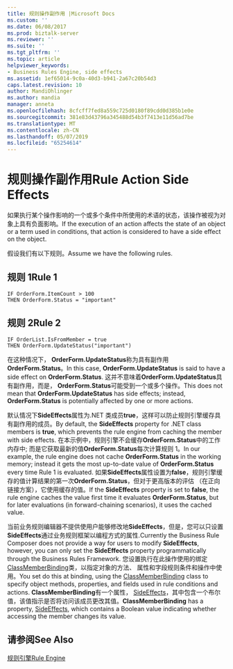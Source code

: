 ```yaml
---
title: 规则操作副作用 |Microsoft Docs
ms.custom: ''
ms.date: 06/08/2017
ms.prod: biztalk-server
ms.reviewer: ''
ms.suite: ''
ms.tgt_pltfrm: ''
ms.topic: article
helpviewer_keywords:
- Business Rules Engine, side effects
ms.assetid: 1ef65014-9c0a-40d3-b941-2a67c20b54d3
caps.latest.revision: 10
author: MandiOhlinger
ms.author: mandia
manager: anneta
ms.openlocfilehash: 8cfcff7fed8a559c725d0180f89cdd0d385b1e0e
ms.sourcegitcommit: 381e83d43796a345488d54b3f7413e11d56ad7be
ms.translationtype: MT
ms.contentlocale: zh-CN
ms.lasthandoff: 05/07/2019
ms.locfileid: "65254614"
---
```

# <a name="rule-action-side-effects"></a><span data-ttu-id="e2411-102">规则操作副作用</span><span class="sxs-lookup"><span data-stu-id="e2411-102">Rule Action Side Effects</span></span>
<span data-ttu-id="e2411-103">如果执行某个操作影响的一个或多个条件中所使用的术语的状态，该操作被视为对象上具有负面影响。</span><span class="sxs-lookup"><span data-stu-id="e2411-103">If the execution of an action affects the state of an object or a term used in conditions, that action is considered to have a side effect on the object.</span></span>  
  
 <span data-ttu-id="e2411-104">假设我们有以下规则。</span><span class="sxs-lookup"><span data-stu-id="e2411-104">Assume we have the following rules.</span></span>  
  
## <a name="rule-1"></a><span data-ttu-id="e2411-105">规则 1</span><span class="sxs-lookup"><span data-stu-id="e2411-105">Rule 1</span></span>  
  
```  
IF OrderForm.ItemCount > 100   
THEN OrderForm.Status = "important"  
```  
  
## <a name="rule-2"></a><span data-ttu-id="e2411-106">规则 2</span><span class="sxs-lookup"><span data-stu-id="e2411-106">Rule 2</span></span>  
  
```  
IF OrderList.IsFromMember = true   
THEN OrderForm.UpdateStatus("important")  
```  
  
 <span data-ttu-id="e2411-107">在这种情况下， **OrderForm.UpdateStatus**称为具有副作用**OrderForm.Status**。</span><span class="sxs-lookup"><span data-stu-id="e2411-107">In this case, **OrderForm.UpdateStatus** is said to have a side effect on **OrderForm.Status**.</span></span> <span data-ttu-id="e2411-108">这并不意味着**OrderForm.UpdateStatus**具有副作用，而是， **OrderForm.Status**可能受到一个或多个操作。</span><span class="sxs-lookup"><span data-stu-id="e2411-108">This does not mean that **OrderForm.UpdateStatus** has side effects; instead, **OrderForm.Status** is potentially affected by one or more actions.</span></span>  
  
 <span data-ttu-id="e2411-109">默认情况下**SideEffects**属性为.NET 类成员**true**，这样可以防止规则引擎缓存具有副作用的成员。</span><span class="sxs-lookup"><span data-stu-id="e2411-109">By default, the **SideEffects** property for .NET class members is **true**, which prevents the rule engine from caching the member with side effects.</span></span> <span data-ttu-id="e2411-110">在本示例中，规则引擎不会缓存**OrderForm.Status**中的工作内存中; 而是它获取最新的值**OrderForm.Status**每次计算规则 1。</span><span class="sxs-lookup"><span data-stu-id="e2411-110">In our example, the rule engine does not cache **OrderForm.Status** in the working memory; instead it gets the most up-to-date value of **OrderForm.Status** every time Rule 1 is evaluated.</span></span> <span data-ttu-id="e2411-111">如果**SideEffects**属性设置为**false**，规则引擎缓存的值计算结果的第一次**OrderForm.Status**，但对于更高版本的评估 （在正向链接方案），它使用缓存的值。</span><span class="sxs-lookup"><span data-stu-id="e2411-111">If the **SideEffects** property is set to **false**, the rule engine caches the value first time it evaluates **OrderForm.Status**, but for later evaluations (in forward-chaining scenarios), it uses the cached value.</span></span>  
  
 <span data-ttu-id="e2411-112">当前业务规则编辑器不提供使用户能够修改地**SideEffects**，但是，您可以只设置**SideEffects**通过业务规则框架以编程方式的属性.</span><span class="sxs-lookup"><span data-stu-id="e2411-112">Currently the Business Rule Composer does not provide a way for users to modify **SideEffects**, however, you can only set the **SideEffects** property programmatically through the Business Rules Framework.</span></span> <span data-ttu-id="e2411-113">您设置执行在此操作使用的绑定[ClassMemberBinding](https://msdn.microsoft.com/library/microsoft.ruleengine.classmemberbinding.aspx)类，以指定对象的方法、 属性和字段规则条件和操作中使用。</span><span class="sxs-lookup"><span data-stu-id="e2411-113">You set do this at binding, using the [ClassMemberBinding](https://msdn.microsoft.com/library/microsoft.ruleengine.classmemberbinding.aspx) class to specify object methods, properties, and fields used in rule conditions and actions.</span></span> <span data-ttu-id="e2411-114">**ClassMemberBinding**有一个属性， [SideEffects](https://msdn.microsoft.com/library/microsoft.ruleengine.classmemberbinding.sideeffects.aspx#P:Microsoft.RuleEngine.ClassMemberBinding.SideEffects)，其中包含一个布尔值，该值指示是否将访问该成员更改其值。</span><span class="sxs-lookup"><span data-stu-id="e2411-114">**ClassMemberBinding** has a property, [SideEffects](https://msdn.microsoft.com/library/microsoft.ruleengine.classmemberbinding.sideeffects.aspx#P:Microsoft.RuleEngine.ClassMemberBinding.SideEffects), which contains a Boolean value indicating whether accessing the member changes its value.</span></span>  
  
## <a name="see-also"></a><span data-ttu-id="e2411-115">请参阅</span><span class="sxs-lookup"><span data-stu-id="e2411-115">See Also</span></span>  
 [<span data-ttu-id="e2411-116">规则引擎</span><span class="sxs-lookup"><span data-stu-id="e2411-116">Rule Engine</span></span>](../core/rule-engine.md)